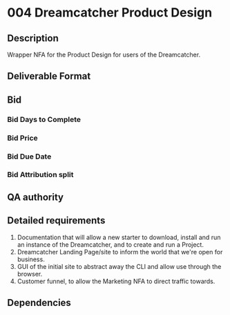 # 004 Dreamcatcher Product Design

## Description

Wrapper NFA for the Product Design for users of the Dreamcatcher.

## Deliverable Format

## Bid 

### Bid Days to Complete

### Bid Price

### Bid Due Date

### Bid Attribution split

## QA authority

## Detailed requirements

1. Documentation that will allow a new starter to download, install and run an instance of the Dreamcatcher, and to create and run a Project.
2. Dreamcatcher Landing Page/site to inform the world that we're open for business.
3. GUI of the initial site to abstract away the CLI and allow use through the browser.
4. Customer funnel, to allow the Marketing NFA to direct traffic towards.

## Dependencies
